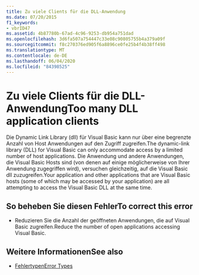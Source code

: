 ```yaml
---
title: Zu viele Clients für die DLL-Anwendung
ms.date: 07/20/2015
f1_keywords:
- vbrID47
ms.assetid: 4b87780b-67ad-4c96-9253-db954a751dad
ms.openlocfilehash: 3d6fa507a754447c33e08c90805755b4a379a09f
ms.sourcegitcommit: f8c270376ed905f6a8896ce0fe25b4f4b38ff498
ms.translationtype: MT
ms.contentlocale: de-DE
ms.lasthandoff: 06/04/2020
ms.locfileid: "84398525"
---
```

# <a name="too-many-dll-application-clients"></a><span data-ttu-id="31f3f-102">Zu viele Clients für die DLL-Anwendung</span><span class="sxs-lookup"><span data-stu-id="31f3f-102">Too many DLL application clients</span></span>
<span data-ttu-id="31f3f-103">Die Dynamic Link Library (dll) für Visual Basic kann nur über eine begrenzte Anzahl von Host Anwendungen auf den Zugriff zugreifen.</span><span class="sxs-lookup"><span data-stu-id="31f3f-103">The dynamic-link library (DLL) for Visual Basic can only accommodate access by a limited number of host applications.</span></span> <span data-ttu-id="31f3f-104">Die Anwendung und andere Anwendungen, die Visual Basic Hosts sind (von denen auf einige möglicherweise von Ihrer Anwendung zugegriffen wird), versuchen gleichzeitig, auf die Visual Basic dll zuzugreifen.</span><span class="sxs-lookup"><span data-stu-id="31f3f-104">Your application and other applications that are Visual Basic hosts (some of which may be accessed by your application) are all attempting to access the Visual Basic DLL at the same time.</span></span>  
  
## <a name="to-correct-this-error"></a><span data-ttu-id="31f3f-105">So beheben Sie diesen Fehler</span><span class="sxs-lookup"><span data-stu-id="31f3f-105">To correct this error</span></span>  
  
- <span data-ttu-id="31f3f-106">Reduzieren Sie die Anzahl der geöffneten Anwendungen, die auf Visual Basic zugreifen.</span><span class="sxs-lookup"><span data-stu-id="31f3f-106">Reduce the number of open applications accessing Visual Basic.</span></span>  
  
## <a name="see-also"></a><span data-ttu-id="31f3f-107">Weitere Informationen</span><span class="sxs-lookup"><span data-stu-id="31f3f-107">See also</span></span>

- [<span data-ttu-id="31f3f-108">Fehlertypen</span><span class="sxs-lookup"><span data-stu-id="31f3f-108">Error Types</span></span>](../programming-guide/language-features/error-types.md)
